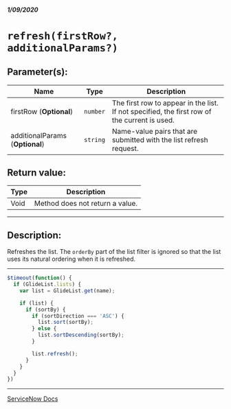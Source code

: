 ##### 1/09/2020
# `refresh(firstRow?, additionalParams?)`

## Parameter(s):
| Name | Type | Description |
|---|---|---|
| firstRow (**Optional**) | `number` | The first row to appear in the list.  If not specified, the first row of the current is used. |
| additionalParams (**Optional**) | `string` | Name-value pairs that are submitted with the list refresh request. |

## Return value:
| Type | Description |
|---|---|
| Void | Method does not return a value. |

---

## Description:
Refreshes the list.  The `orderBy` part of the list filter is ignored so that the list uses its natural ordering when it is refreshed.

---

```js
$timeout(function() {
  if (GlideList.lists) {
    var list = GlideList.get(name);

    if (list) {
      if (sortBy) {
        if (sortDirection === 'ASC') {
          list.sort(sortBy);
        } else {
          list.sortDescending(sortBy);
        }

        list.refresh();
      } 
    }
  }
})
```

---

[ServiceNow Docs](https://developer.servicenow.com/app.do#!/api_doc?v=newyork&id=r_GL2-refresh_N_S)
